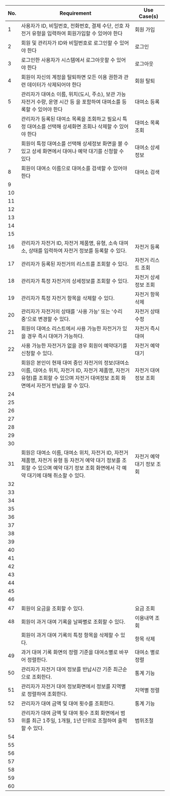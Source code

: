 | No. | Requirement | Use Case(s)  |
|-----|-------------|--------------|
| 1   | 사용자가 ID, 비밀번호, 전화번호, 결제 수단, 선호 자전거 유형을 입력하여 회원가입할 수 있어야 한다 | 회원 가입 | 
| 2   |	회원 및 관리자가 ID와 비밀번호로 로그인할 수 있어야 한다 | 로그인 |
| 3   | 로그인한 사용자가 시스템에서 로그아웃할 수 있어야 한다 | 로그아웃 |
| 4   | 회원이 자신의 계정을 탈퇴하면 모든 이용 권한과 관련 데이터가 삭제되어야 한다 | 회원 탈퇴 |
| 5   | 관리자가 대여소 이름, 위치(도시, 주소), 보관 가능 자전거 수량, 운영 시간 등 을 포함하여 대여소를 등록할 수 있어야 한다 | 대여소 등록 |
| 6   | 관리자가 등록된 대여소 목록을 조회하고 필요시 특정 대여소를 선택해 상세화면 조회나 삭제할 수 있어야 한다 | 대여소 목록 조회 |
| 7   | 회원이 특정 대여소를 선택해 상세정보 화면을 볼 수 있고 상세 화면에서 대여나 예약 대기를 신청할 수 있다 | 대여소 상세 정보 |
| 8   | 회원이 대여소 이름으로 대여소를 검색할 수 있어야 한다| 대여소 검색 |
| 9   |  |  |
| 10  | | |
| 11  |             |              |
| 12  |             |              |
| 13  |             |              |
| 14  |             |              |
| 15  |             |              |
| 16  | 관리자가 자전거 ID, 자전거 제품명, 유형, 소속 대여소, 상태를 입력하여 자전거 정보를 등록할 수 있다. | 자전거 등록 |
| 17  | 관리자가 등록된 자전거의 리스트를 조회할 수 있다. | 자전거 리스트 조회 |
| 18  | 관리자가 특정 자전거의 상세정보를 조회할 수 있다. | 자전거 상세정보 조회 |
| 19  | 관리자가 특정 자전거 항목을 삭제할 수 있다. | 자전거 항목 삭제 |
| 20  | 관리자가 자전거의 상태를 '사용 가능' 또는 '수리 중'으로 변경할 수 있다. | 자전거 상태 수정 |
| 21  | 회원이 대여소 리스트에서 사용 가능한 자전거가 있을 경우 즉시 대여가 가능하다. | 자전거 즉시 대여  |
| 22  | 사용 가능한 자전거가 없을 경우 회원이 예약대기를 신청할 수 있다. | 자전거 예약 대기 |
| 23  | 회원은 본인이 현재 대여 중인 자전거의 정보(대여소 이름, 대여소 위치, 자전거 ID, 자전거 제품명, 자전거 유형)를 조회할 수 있으며 자전거 대여정보 조회 화면에서 자전거 반납을 할 수 있다. | 자전거 대여정보 조회  |
| 24  |             |              |
| 25  |             |              |
| 26  |             |              |
| 27  |             |              |
| 28  |             |              |
| 29  |             |              |
| 30  |             |              |
| 31  | 회원은 대여소 이름, 대여소 위치, 자전거 ID, 자전거 제품명, 자전거 유형 등 자전거 예약 대기 정보를 조회할 수 있으며 예약 대기 정보 조회 화면에서 각 예약 대기에 대해 취소할 수 있다. | 자전거 예약 대기 정보 조회 |
| 32  |             |              |
| 33  |             |              |
| 34  |             |              |
| 35  |             |              |
| 36  |             |              |
| 37  |             |              |
| 38  |             |              |
| 39  |             |              |
| 40  |             |              |
| 41  |             |              |
| 42  |             |              |
| 43  |             |              |
| 44  |             |              |
| 45  |             |              |
| 46  |             |              |
| 47  |         회원이 요금을 조회할 수 있다.    |   요금 조회     |
| 48  |      회원이 과거 대여 기록을 날짜별로 조회할 수 있다.    |      이용내역 조회        |
|     |       회원이 과거 대여 기록의 특정 항목을 삭제할 수 있다.       |항목 삭제|
| 49  |       과거 대여 기록 화면의 정렬 기준을 대여소별로 바꾸어 정렬한다.     |      대여소 별로 정렬        |
| 50  |       관리자가 자전거 대여 정보를 반납시간 기준 최근순으로 조회한다.     |       통계 기능       |
| 51  |       관리자가 자전거 대여 정보화면에서 정보를 지역별로 정렬하여 조회한다.      |      지역별 정렬        |
| 52  |       관리자가 대여 금액 및 대여 횟수를 조회한다.      |       통계  기능     |
| 53  |      관리자가 대여 금액 및 대여 횟수 조회 화면에서 범위를 최근 1주일, 1개월, 1년 단위로 조절하여 출력할 수 있다.  |   범위조절         |
| 54  |             |              |
| 55  |             |              |
| 56  |             |              |
| 57  |             |              |
| 58  |             |              |
| 59  |             |              |
| 60  |             |              |
